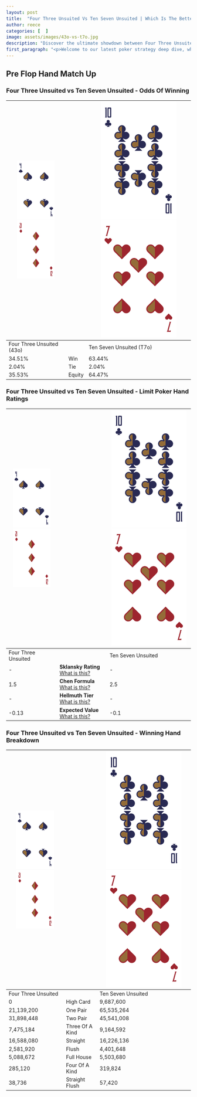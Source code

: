 ```yaml
---
layout: post
title:  "Four Three Unsuited Vs Ten Seven Unsuited | Which Is The Better Hand In Poker? A Complete Guide"
author: reece
categories: [  ]
image: assets/images/43o-vs-t7o.jpg
description: "Discover the ultimate showdown between Four Three Unsuited and Ten Seven Unsuited in poker! Uncover the odds, strategies, and scenarios where one hand triumphs over the other. Get ready to up your poker game with this thrilling analysis."
first_paragraph: "<p>Welcome to our latest poker strategy deep dive, where we're pitting two distinct hands against each other in a high-stakes showdown: Four Three Unsuited vs Ten Seven Unsuited.</p><p>In the dynamic world of poker, every decision counts, and knowing which hand holds the upper hand is key to your success at the table.</p><p>In this article, we'll dissect these two hands, explore the scenarios where one dominates the other, and equip you with the knowledge to make strategic choices that can tip the odds in your favor.</p><p>Get ready to unravel the intriguing dynamics of these poker hands and elevate your game to new heights.</p>"
---
```




[comment]: # (sp0)

## Pre Flop Hand Match Up

<div class="table hand-ratings" markdown="1"> 



### Four Three Unsuited vs Ten Seven Unsuited - Odds Of Winning


    
| ![image info](assets/images/hand1/4.png) ![image info](assets/images/hand1/3o.png) |  | ![image info](assets/images/hand2/T.png) ![image info](assets/images/hand2/7o.png) |
| -------- | -------- | -------- |
| Four Three Unsuited (43o) |  | Ten Seven Unsuited (T7o) |
| 34.51% | Win | 63.44% |
| 2.04% | Tie | 2.04% |
| 35.53% | Equity | 64.47% |




[comment]: # (sp1)



### Four Three Unsuited vs Ten Seven Unsuited - Limit Poker Hand Ratings


    
| ![image info](assets/images/hand1/4.png) ![image info](assets/images/hand1/3o.png) |  | ![image info](assets/images/hand2/T.png) ![image info](assets/images/hand2/7o.png) |
| -------- | -------- | -------- |
| Four Three Unsuited |  | Ten Seven Unsuited |
| - | **Sklansky Rating** [What is this?](/sklansky-rating-explained) | - |
| 1.5 | **Chen Formula** [What is this?](/chen-formula-explained) | 2.5 |
| - | **Hellmuth Tier** [What is this?](/Hellmuth-tier-explained) | - |
| -0.13 | **Expected Value** [What is this?](/expected-value-explained) | -0.1 |




[comment]: # (sp2)



### Four Three Unsuited vs Ten Seven Unsuited - Winning Hand Breakdown


    
| ![image info](assets/images/hand1/4.png) ![image info](assets/images/hand1/3o.png) |  | ![image info](assets/images/hand2/T.png) ![image info](assets/images/hand2/7o.png) |
| -------- | -------- | -------- |
| Four Three Unsuited |  | Ten Seven Unsuited |
| 0 | High Card | 9,687,600 |
| 21,139,200 | One Pair | 65,535,264 |
| 31,898,448 | Two Pair | 45,541,008 |
| 7,475,184 | Three Of A Kind | 9,164,592 |
| 16,588,080 | Straight | 16,226,136 |
| 2,581,920 | Flush | 4,401,648 |
| 5,088,672 | Full House | 5,503,680 |
| 285,120 | Four Of A Kind | 319,824 |
| 38,736 | Straight Flush | 57,420 |




[comment]: # (sp3)



</div>

[comment]: # (sp4)



[comment]: # (sp5)

